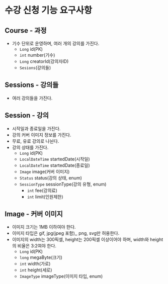 # 수강 신청 기능 요구사항

## Course - 과정
- 기수 단위로 운영하며, 여러 개의 강의를 가진다.
  - `Long` id(PK) 
  - `int` number(기수)
  - `Long` creatorId(강의자ID)
  - `Sesions`(강의들)
## Sessions - 강의들
- 여러 강의들을 가진다.
## Session - 강의
- 시작일과 종료일을 가진다.
- 강의 커버 이미지 정보를 가진다.
- 무료, 유료 강의로 나뉜다.
- 강의 상태를 가진다.
  - `Long` id(PK) 
  - `LocalDateTime` startedDate(시작일)
  - `LocalDateTime` startedDate(종료일)
  - `Image` image(커버 이미지)
  - `Status` status(강의 상태, enum)
  - `SessionType` sessionType(강의 유형, enum)
    - `int` fee(강의료)
    - `int` limit(인원제한)
## Image - 커버 이미지
- 이미지 크기는 1MB 이하여야 한다.
- 이미지 타입은 gif, jpg(jpeg 포함),, png, svg만 허용한다.
- 이미지의 width는 300픽셀, height는 200픽셀 이상이어야 하며, width와 height의 비율은 3:2여야 한다.
  - `Long` id(PK) 
  - `long` megaByte(크기)
  - `int` width(가로)
  - `int` height(세로)
  - `ImageType` imageType(이미지 타입, enum)